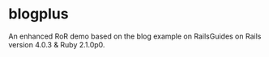 blogplus
========

An enhanced RoR demo based on the blog example on RailsGuides on Rails version 4.0.3 &amp; Ruby 2.1.0p0.

